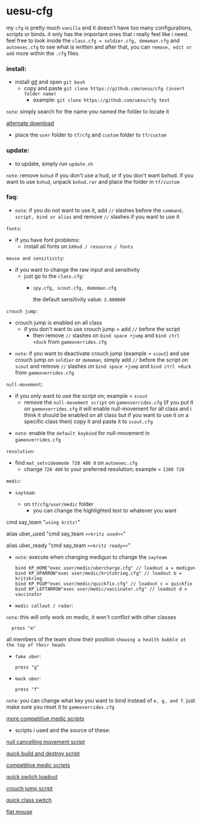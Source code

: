 # uesu-cfg

my `cfg` is pretty much `vanilla` and it doesn't have too many configurations, scripts or binds. it only has the important ones that i really feel like i need. feel free to look inside the `class.cfg = soldier.cfg, demoman.cfg` and `autoexec.cfg` to see what is written and after that, you can `remove, edit or add` more within the `.cfg` files.


<h3>install:
</h3>

- install [git](https://gitforwindows.org/) and open `git bash`
    - copy and paste `git clone https://github.com/uesu/cfg (insert folder name)`
        * example: `git clone https://github.com/uesu/cfg test`

`note`: simply search for the name you named the folder to locate it

[alternate download](https://github.com/uesu/cfg/archive/master.zip)

* place the `user` folder to `tf/cfg` and `custom` folder to `tf/custom`

<h3>
update:
</h3>

* to update, simply run `update.sh`

`note`: remove `bxhud` if you don't use a hud, or if you don't want bxhud. if you want to use `bxhud`, unpack `bxhud.rar` and place the folder in `tf/custom`

<h3>faq:
</h3>

* `note`: if you do not want to use it, add `//` slashes before the `command, script, bind or alias` and remove `//` slashes if you want to use it

 `fonts`:

- if you have font problems: 
  - install all fonts on 
`bXHud / resource / fonts`

`mouse and sensitivity`:

- if you want to change the raw input and sensitivity
  - just go to the `class.cfg`: 
    - `spy.cfg, scout.cfg, demoman.cfg`
    
      the default sensitivity value: `3.000000`

`crouch jump`:

- crouch jump is enabled on all class
  - if you don't want to use crouch jump = add `//` before the script
    - then remove `//` slashes on `bind space +jump` and `bind ctrl +duck` from `gameoverrides.cfg`

* `note`: if you want to deactivate crouch jump (example = `scout`) and use crouch jump on `soldier` or `demoman`, simply add `//` before the script on `scout` and remove `//` slashes on `bind space +jump` and `bind ctrl +duck` from `gameoverrides.cfg`

`null-movement`:

- if you only want to use the script on; example = `scout`
    - remove the `null-movement script` on `gameoverrides.cfg` (if you put it on `gameoverrides.cfg` it will enable null-movement for all class and i think it should be enabled on all class but if you want to use it on a specific class then) copy it and paste it to `scout.cfg`
        
* `note`: enable the `default keybind` for null-movement in `gameoverrides.cfg`

`resolution`:

- find `mat_setvideomode 720 480 0` on `autoexec.cfg`
  - change `720 480` to your preferred resolution; example = `1280 720`
 
`medic`:

* `sayteam`:

  - on `tf/cfg/user/medic` folder
    - you can change the highlighted text to whatever you want
    
cmd say_team "`using kritz!`"

alias uber_used "cmd say_team `>>kritz used<<`"

alias uber_ready "cmd say_team `>>kritz ready<<`"

* `note`: execute when changing medigun to change the `sayteam`

      bind KP_HOME"exec user/medic/ubercharge.cfg" // loadout a = medigun
      bind KP_UPARROW"exec user/medic/kritzkrieg.cfg" // loadout b = kritzkrieg
      bind KP_PGUP"exec user/medic/quickfix.cfg" // loadout c = quickfix
      bind KP_LEFTARROW"exec user/medic/vaccinator.cfg" // loadout d = vaccinator
      
* `medic callout / radar`:

`note`: this will only work on medic, it won't conflict with other classes

      press "e"

all members of the team show their position `showing a health bubble at the top of their heads`
        
* `fake uber`:

      press "g"

* `mask uber`:

      press "f"
  
`note`: you can change what key you want to bind instead of `e, g, and f`. just make sure you reset it to `gameoverrides.cfg`

[more competitive medic scripts](https://gist.github.com/marcinof/2981918)

* scripts i used and the source of these:

[null cancelling movement script](https://github.com/mastercomfig/mastercomfig/releases/latest/download/mastercomfig-null-cancelling-movement-addon.vpk)

[quick build and destroy script](https://www.reddit.com/r/tf2/comments/94volb/quick_build_and_destroy_script/)

[competitive medic scripts](https://github.com/mastercoms/configs/tree/master/games/tf2/cfg/user)

[quick switch loadout](https://www.reddit.com/r/Tf2Scripts/comments/1ol0z0/help_how_do_i_bind_a_key_to_change_loadout/)

[crouch jump script](https://gamebanana.com/scripts/7982)

[quick class switch](https://gamebanana.com/scripts/3908)

[flat mouse](https://github.com/mastercomfig/mastercomfig/releases/latest/download/mastercomfig-flat-mouse-addon.vpk)
